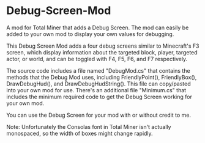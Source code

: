 # Debug-Screen-Mod
A mod for Total Miner that adds a Debug Screen. The mod can easily be added to your own mod to display your own values for debugging.

This Debug Screen Mod adds a four debug screens similar to Minecraft's F3 screen, which display information about the targeted block, player, targeted actor, or world, and can be toggled with F4, F5, F6, and F7 respectively.

The source code includes a file named "DebugMod.cs" that contains the methods that the Debug Mod uses, including FriendlyPoint(), FriendlyBox(), DrawDebugHud(), and DrawDebugHudString(). This file can copy/pasted into your own mod for use. There's an additional file "Minimum.cs" that includes the minimum required code to get the Debug Screen working for your own mod.

You can use the Debug Screen for your mod with or without credit to me.

Note: Unfortunately the Consolas font in Total Miner isn't actually monospaced, so the width of boxes might change rapidly.
